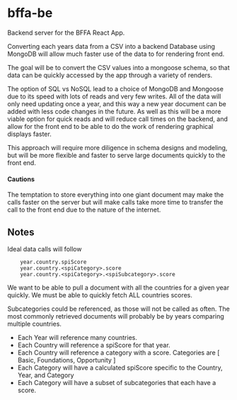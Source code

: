 # bffa-be
Backend server for the BFFA React App.

Converting each years data from a CSV into a backend Database using MongoDB will allow much faster use of the data to for rendering front end.

The goal will be to convert the CSV values into a mongoose schema, so that data can be quickly accessed by the app through a variety of renders. 

The option of SQL vs NoSQL lead to a choice of MongoDB and Mongoose due to its speed with lots of reads and very few writes. All of the data will only need updating once a year, and this way a new year document can be added with less code changes in the future. As well as this will be a more viable option for quick reads and will reduce call times on the backend, and allow for the front end to be able to do the work of rendering graphical displays faster. 

This approach will require more diligence in schema designs and modeling, but will be more flexible and faster to serve large documents quickly to the front end. 

#### Cautions
 The temptation to store everything into one giant document may make the calls faster on the server but will make calls take more time to transfer the call to the front end due to the nature of the internet. 

## Notes 
Ideal data calls will follow 

``` year.country.<data>
    year.country.spiScore
    year.country.<spiCategory>.score
    year.country.<spiCategory>.<spiSubcategory>.score
```
We want to be able to pull a document with all the countries for a given year quickly. 
We must be able to quickly fetch ALL countries scores.

Subcategories could be referenced, as those will not be called as often. The most commonly retrieved documents will probably be by years comparing multiple countries. 

- Each Year will reference many countries.
- Each Country will reference a spiScore for that year.
- Each Country will reference a category with a score. Categories are [ Basic, Foundations, Opportunity ]
- Each Category will have a calculated spiScore specific to the Country, Year, and Category
- Each Category will have a subset of subcategories that each have a score.

